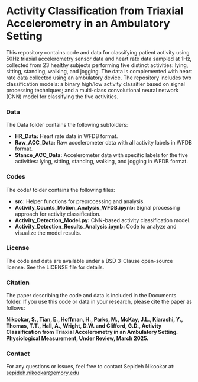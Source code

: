 # Activity Classification from Triaxial Accelerometry in an Ambulatory Setting

This repository contains code and data for classifying patient activity using 50Hz triaxial accelerometry sensor data and heart rate data sampled at 1Hz, collected from 23 healthy subjects performing five distinct activities: lying, sitting, standing, walking, and jogging. The data is complemented with heart rate data collected using an ambulatory device. The repository includes two classification models: a binary high/low activity classifier based on signal processing techniques; and a multi-class convolutional neural network (CNN) model for classifying the five activities.

### Data

The Data folder contains the following subfolders:
- **HR_Data:** Heart rate data in WFDB format.
- **Raw_ACC_Data:** Raw accelerometer data with all activity labels in WFDB format.
- **Stance_ACC_Data:** Accelerometer data with specific labels for the five activities: lying, sitting, standing, walking, and jogging in WFDB format.

### Codes

The code/ folder contains the following files:
- **src:** Helper functions for preprocessing and analysis.
- **Activity_Counts_Motion_Analysis_WFDB.ipynb:** Signal processing approach for activity classification.
- **Activity_Detection_Model.py:** CNN-based activity classification model.
- **Activity_Detection_Results_Analysis.ipynb:** Code to analyze and visualize the model results.

### License

The code and data are available under a BSD 3-Clause open-source license. See the LICENSE file for details.

### Citation

The paper describing the code and data is included in the Documents folder. If you use this code or data in your research, please cite the paper as follows:

**Nikookar, S., Tian, E., Hoffman, H., Parks, M., McKay, J.L., Kiarashi, Y., Thomas, T.T., Hall, A., Wright, D.W. and Clifford, G.D., Activity Classification from Triaxial Accelerometry in an Ambulatory Setting. Physiological Measurement, Under Review, March 2025.**

### Contact

For any questions or issues, feel free to contact Sepideh Nikookar at: [sepideh.nikookar@emory.edu](mailto:sepideh.nikookar@emory.edu)
